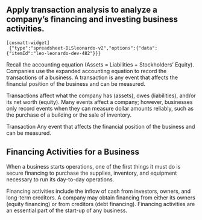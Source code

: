 ## Apply transaction analysis to analyze a company’s financing and investing business activities.

```
[cosmatt-widget]
 {"type":"spreadsheet-DLSleonardo-v2","options":{"data":{"itemId":"leo-leonardo-dev-482"}}} 
```

Recall the accounting equation (Assets = Liabilities + Stockholders’ Equity). Companies use the expanded accounting equation to record the transactions of a business. A transaction is any event that affects the financial position of the business and can be measured.

Transactions affect what the company has (assets), owes (liabilities), and/or its net worth (equity). Many events affect a company; however, businesses only record events when they can measure dollar amounts reliably, such as the purchase of a building or the sale of inventory.

Transaction Any event that affects the financial position of the business and can be measured.

## Financing Activities for a Business

When a business starts operations, one of the first things it must do is secure financing to purchase the supplies, inventory, and equipment necessary to run its day-to-day operations.

Financing activities include the inflow of cash from investors, owners, and long-term creditors. A company may obtain financing from either its owners (equity financing) or from creditors (debt financing). Financing activities are an essential part of the start-up of any business.
